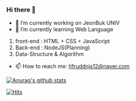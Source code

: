 ### Hi there 👋

- 🔭 I’m currently working on JeonBuk UNIV
- 🌱 I’m currently learning Web Language

1. front-end : HTML + CSS + JavaScript
2. Back-end : NodeJS(Planning)
3. Data-Structure & Algorithm

- 📫 How to reach me: tjfruddnjs12@naver.com

[![Anurag's github stats](https://github-readme-stats.vercel.app/api?username=tjfruddnjs1)](https://github.com/anuraghazra/github-readme-stats)

[![Hits](https://hits.seeyoufarm.com/api/count/incr/badge.svg?url=https%3A%2F%2Fgithub.com%2Ftjfruddnjs1&count_bg=%2360DBC2&title_bg=%23E5D60C&icon=&icon_color=%23E7E7E7&title=hits&edge_flat=false)](https://hits.seeyoufarm.com)
